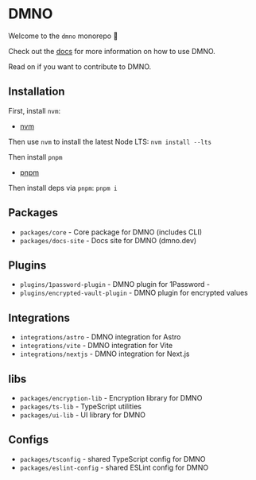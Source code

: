 # DMNO

Welcome to the `dmno` monorepo 👋

Check out the [docs](https://dmno.dev/docs) for more information on how to use DMNO.

Read on if you want to contribute to DMNO.

## Installation

First, install `nvm`: 
- [nvm](https://github.com/nvm-sh/nvm)

Then use `nvm` to install the latest Node LTS: 
`nvm install --lts`

Then install `pnpm`
- [pnpm](https://pnpm.io/installation)

Then install deps via `pnpm`: 
`pnpm i`

## Packages

- `packages/core` - Core package for DMNO (includes CLI) 
- `packages/docs-site` - Docs site for DMNO (dmno.dev)

## Plugins

- `plugins/1password-plugin` - DMNO plugin for 1Password - 
- `plugins/encrypted-vault-plugin` - DMNO plugin for encrypted values

## Integrations
- `integrations/astro` - DMNO integration for Astro
- `integrations/vite` - DMNO integration for Vite
- `integrations/nextjs` - DMNO integration for Next.js

## libs

- `packages/encryption-lib` - Encryption library for DMNO
- `packages/ts-lib` - TypeScript utilities
- `packages/ui-lib` - UI library for DMNO

## Configs
- `packages/tsconfig` - shared TypeScript config for DMNO
- `packages/eslint-config` - shared ESLint config for DMNO




